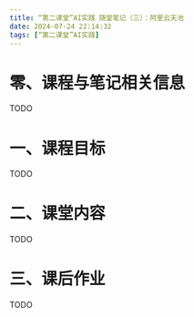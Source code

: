 ```yaml
---
title: “第二课堂”AI实践 随堂笔记（三）：阿里云天池
date: 2024-07-24 22:14:32
tags: [“第二课堂”AI实践]
---
```


# 零、课程与笔记相关信息

TODO

# 一、课程目标

TODO

# 二、课堂内容

TODO

# 三、课后作业

TODO
